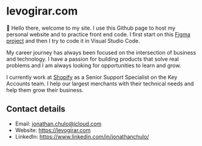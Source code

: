 # levogirar.com

:wave: Hello there, welcome to my site. I use this Github page to host my personal website and to practice front end code. I first start on this [Figma project](https://www.figma.com/file/xMU6oOonRxksm89trPsaD5/levogirar.com?t=P3agGeLfCrW9Wq8K-1) and then I try to code it in Visual Studio Code. 

My career journey has always been focused on the intersection of business and technology. I have a passion for building products that solve real problems and I am always looking for opportunities to learn and grow.

I currently work at <a href="https://www.shopify.com" target="_blank" rel="noopener">Shopify</a> as a Senior Support Specialist on the Key Accounts team. I help our largest merchants with their technical needs and help them grow their business.

## Contact details

- Email: jonathan.chulo@icloud.com
- Website: https://levogirar.com
- LinkedIn: https://www.linkedin.com/in/jonathanchulo/
